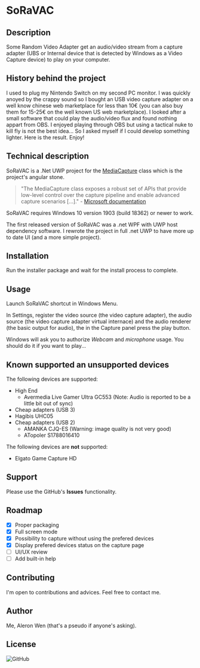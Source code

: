 # SoRaVAC

## Description

Some Random Video Adapter get an audio/video stream from a capture adapter (UBS or Internal device that is detected by Windows as a Video Capture device) to play on your computer.

## History behind the project

I used to plug my Nintendo Switch on my second PC monitor. I was quickly anoyed by the crappy sound so I bought an USB video capture adapter on a well know chinese web marketplace for less than 10€ (you can also buy them for 15-25€ on the well known US web marketplace). I looked after a small software that could play the audio/video flux and found nothing appart from OBS.
I enjoyed playing through OBS but using a tactical nuke to kill fly is not the best idea... So I asked myself if I could develop something lighter.
Here is the result.
Enjoy!

## Technical description

SoRaVAC is a .Net UWP project for the [MediaCapture](https://docs.microsoft.com/en-gb/uwp/api/Windows.Media.Capture.MediaCapture?view=winrt-18362) class which is the project's angular stone.
> "The MediaCapture class exposes a robust set of APIs that provide low-level control over the capture pipeline and enable advanced capture scenarios [...]." - [Microsoft documentation](https://docs.microsoft.com/en-gb/windows/uwp/audio-video-camera/basic-photo-video-and-audio-capture-with-mediacapture)

SoRaVAC requires Windows 10 version 1903 (build 18362) or newer to work.

The first released version of SoRaVAC was a .net WPF with UWP host dependency software. I rewrote the project in full .net UWP to have more up to date UI (and a more simple project).

## Installation

Run the installer package and wait for the install process to complete.

## Usage

Launch SoRaVAC shortcut in Windows Menu.

In Settings, register the video source (the video capture adapter), the audio source  (the video capture adapter virtual internace) and the audio renderer (the basic output for audio), the in the Capture panel press the play button.

Windows will ask you to authorize *Webcam* and *microphone* usage. You should do it if you want to play...

## Known supported an unsupported devices

The following devices are supported:

- High End
  - Avermedia Live Gamer Ultra GC553 (Note: Audio is reported to be a little bit out of sync)
- Cheap adapters (USB 3)
- Hagibis UHC05
- Cheap adapters (USB 2)
  - AMANKA CJQ-ES (Warning: image quality is not very good)
  - ATopoler S1788016410

The following devices are **not** supported:

- Elgato Game Capture HD

## Support

Please use the GitHub's **Issues** functionality.

## Roadmap

- [x] Proper packaging
- [x] Full screen mode
- [x] Possibility to capture without using the prefered devices
- [x] Display prefered devices status on the capture page
- [ ] UI/UX review
- [ ] Add built-in help

## Contributing

I'm open to contributions and advices. Feel free to contact me.

## Author

Me, Aleron Wen (that's a pseudo if anyone's asking).

## License

![GitHub](https://img.shields.io/github/license/AleronWen/SoRaVAC?style=plastic)
